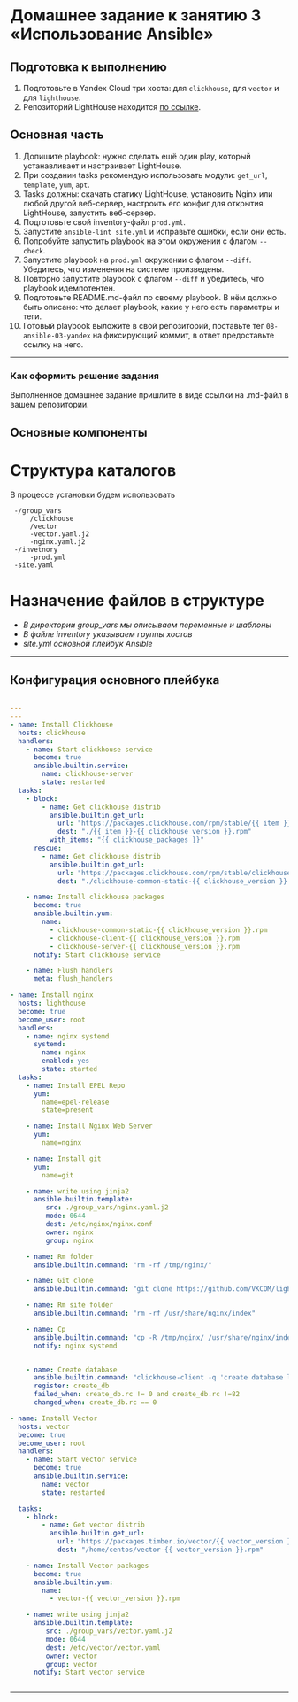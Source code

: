 # Домашнее задание к занятию 3 «Использование Ansible»

## Подготовка к выполнению

1. Подготовьте в Yandex Cloud три хоста: для `clickhouse`, для `vector` и для `lighthouse`.
2. Репозиторий LightHouse находится [по ссылке](https://github.com/VKCOM/lighthouse).

## Основная часть

1. Допишите playbook: нужно сделать ещё один play, который устанавливает и настраивает LightHouse.
2. При создании tasks рекомендую использовать модули: `get_url`, `template`, `yum`, `apt`.
3. Tasks должны: скачать статику LightHouse, установить Nginx или любой другой веб-сервер, настроить его конфиг для открытия LightHouse, запустить веб-сервер.
4. Подготовьте свой inventory-файл `prod.yml`.
5. Запустите `ansible-lint site.yml` и исправьте ошибки, если они есть.
6. Попробуйте запустить playbook на этом окружении с флагом `--check`.
7. Запустите playbook на `prod.yml` окружении с флагом `--diff`. Убедитесь, что изменения на системе произведены.
8. Повторно запустите playbook с флагом `--diff` и убедитесь, что playbook идемпотентен.
9. Подготовьте README.md-файл по своему playbook. В нём должно быть описано: что делает playbook, какие у него есть параметры и теги.
10. Готовый playbook выложите в свой репозиторий, поставьте тег `08-ansible-03-yandex` на фиксирующий коммит, в ответ предоставьте ссылку на него.

---

### Как оформить решение задания

Выполненное домашнее задание пришлите в виде ссылки на .md-файл в вашем репозитории.

## **Основные компоненты**  

  # Структура каталогов
В процессе установки будем использовать 
 ```
  -/group_vars  
      /clickhouse
      /vector   
      -vector.yaml.j2
      -nginx.yaml.j2  
  -/invetnory  
      -prod.yml  
  -site.yaml   
  ```

  # Назначение файлов в структуре
- *В директории group_vars мы описываем переменные и шаблоны*  
- *В файле inventory указываем группы хостов*
- *site.yml основной плейбук Ansible*
___

## **Конфигурация основного плейбука**
  
```yaml

---
---
- name: Install Clickhouse
  hosts: clickhouse
  handlers:
    - name: Start clickhouse service
      become: true
      ansible.builtin.service:
        name: clickhouse-server
        state: restarted
  tasks:
    - block:
        - name: Get clickhouse distrib
          ansible.builtin.get_url:
            url: "https://packages.clickhouse.com/rpm/stable/{{ item }}-{{ clickhouse_version }}.noarch.rpm"
            dest: "./{{ item }}-{{ clickhouse_version }}.rpm"
          with_items: "{{ clickhouse_packages }}"
      rescue:
        - name: Get clickhouse distrib
          ansible.builtin.get_url:
            url: "https://packages.clickhouse.com/rpm/stable/clickhouse-common-static-{{ clickhouse_version }}.x86_64.rpm"
            dest: "./clickhouse-common-static-{{ clickhouse_version }}.rpm"

    - name: Install clickhouse packages
      become: true
      ansible.builtin.yum:
        name:
          - clickhouse-common-static-{{ clickhouse_version }}.rpm
          - clickhouse-client-{{ clickhouse_version }}.rpm
          - clickhouse-server-{{ clickhouse_version }}.rpm
      notify: Start clickhouse service

    - name: Flush handlers
      meta: flush_handlers

- name: Install nginx
  hosts: lighthouse
  become: true
  become_user: root
  handlers:
    - name: nginx systemd
      systemd:
        name: nginx
        enabled: yes
        state: started
  tasks:
    - name: Install EPEL Repo
      yum:
        name=epel-release
        state=present

    - name: Install Nginx Web Server
      yum:
        name=nginx

    - name: Install git
      yum:
        name=git

    - name: write using jinja2
      ansible.builtin.template:
         src: ./group_vars/nginx.yaml.j2
         mode: 0644
         dest: /etc/nginx/nginx.conf
         owner: nginx
         group: nginx

    - name: Rm folder
      ansible.builtin.command: "rm -rf /tmp/nginx/"

    - name: Git clone
      ansible.builtin.command: "git clone https://github.com/VKCOM/lighthouse.git /tmp/nginx/"

    - name: Rm site folder
      ansible.builtin.command: "rm -rf /usr/share/nginx/index"

    - name: Cp
      ansible.builtin.command: "cp -R /tmp/nginx/ /usr/share/nginx/index"
      notify: nginx systemd


    - name: Create database
      ansible.builtin.command: "clickhouse-client -q 'create database logs;'"
      register: create_db
      failed_when: create_db.rc != 0 and create_db.rc !=82
      changed_when: create_db.rc == 0

- name: Install Vector
  hosts: vector
  become: true
  become_user: root
  handlers:
    - name: Start vector service
      become: true
      ansible.builtin.service:
        name: vector
        state: restarted

  tasks:
    - block:
        - name: Get vector distrib
          ansible.builtin.get_url:
            url: "https://packages.timber.io/vector/{{ vector_version }}/vector-{{ vector_version }}-1.{{ ansible_architecture }}.rpm"
            dest: "/home/centos/vector-{{ vector_version }}.rpm"

    - name: Install Vector packages
      become: true
      ansible.builtin.yum:
        name:
          - vector-{{ vector_version }}.rpm

    - name: write using jinja2
      ansible.builtin.template:
         src: ./group_vars/vector.yaml.j2
         mode: 0644
         dest: /etc/vector/vector.yaml
         owner: vector
         group: vector
      notify: Start vector service



```



---
